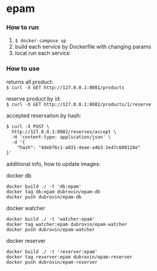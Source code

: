 # epam

### How to run

1) ```$ docker-compose up```
2) build each service by Dockerfile with changing params
3) local run each service

### How to use

returns all product:  
```$ curl -X GET http://127.0.0.1:8081/products```  

reserve product by id:  
 ```$ curl -X GET http://127.0.0.1:8082/products/1/reserve```
 
 accepted reservation by hash:    
```
$ curl -X POST \
  http://127.0.0.1:8082/reserves/accept \
  -H 'content-type: application/json' \
  -d '{
    "hash": "4debf6c1-a031-4eae-a4b3-2e47c600128e"
}'
```  



additional info, how to update images:  

docker db  
```
docker build ./ -t 'db:epam'  
docker tag db:epam dubrovin/epam-db
docker push dubrovin/epam-db 
```

docker watcher  
```
docker build ./ -t 'watcher:epam'  
docker tag watcher:epam dubrovin/epam-watcher
docker push dubrovin/epam-watcher
```

docker reserver  
```
docker build ./ -t 'reserver:epam'  
docker tag reserver:epam dubrovin/epam-reserver
docker push dubrovin/epam-reserver
```